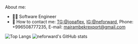 About me:

* 🧑‍💻 Software Engineer 
* 📩 How to contact me: [TG:@jopaflex](https://t.me/jopaflex), [IG:@neforward](https://www.instagram.com/neforward/), Phone: +996508777235, E-mail: mairambekrexport@gmail.com 

![Top Langs](https://github-readme-stats.vercel.app/api/top-langs/?username=neforward) ![neforward's GitHub stats](https://github-readme-stats.vercel.app/api?username=neforward&theme=default&show_icons=true)

